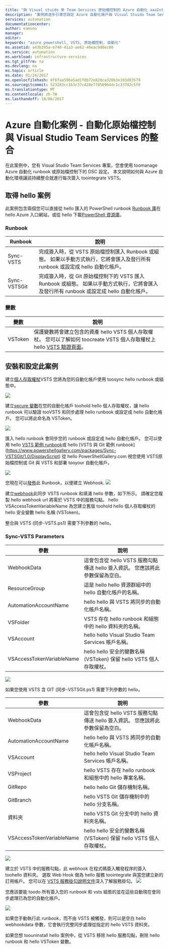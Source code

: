 ```yaml
---
title: "與 Visual stuido 來 Team Services 原始檔控制的 Azure 自動化 aaaIntegrate |Microsoft 文件"
description: "案例將逐步引導您設定 Azure 自動化帳戶與 Visual Stuido Team Services 原始檔控制的整合。"
services: automation
documentationcenter: 
author: eamono
manager: 
editor: 
keywords: "azure powershell, VSTS, 原始檔控制, 自動化"
ms.assetid: a43b395a-e740-41a3-ae62-40eac9d0ec00
ms.service: automation
ms.workload: infrastructure-services
ms.tgt_pltfrm: na
ms.devlang: na
ms.topic: article
ms.date: 01/24/2017
ms.openlocfilehash: 8f6faa596a5ad1f8b72e820ca320b3e103d83579
ms.sourcegitcommit: 523283cc1b3c37c428e77850964dc1c33742c5f0
ms.translationtype: MT
ms.contentlocale: zh-TW
ms.lasthandoff: 10/06/2017
---
```

# <a name="azure-automation-scenario---automation-source-control-integration-with-visual-studio-team-services"></a>Azure 自動化案例 - 自動化原始檔控制與 Visual Studio Team Services 的整合

在此案例中，您有 Visual Studio Team Services 專案，您會使用 toomanage Azure 自動化 runbook 或原始檔控制下的 DSC 設定。
本文說明如何與 Azure 自動化環境讓該持續整合就進行每次簽入 toointegrate VSTS。

## <a name="getting-hello-scenario"></a>取得 hello 案例

此案例包含兩個您可以直接從 hello 匯入的 PowerShell runbook [Runbook 庫](automation-runbook-gallery.md)在 hello Azure 入口網站，或從 hello 下載[PowerShell 資源庫](https://www.powershellgallery.com)。

### <a name="runbooks"></a>Runbook

Runbook | 說明| 
--------|------------|
Sync-VSTS | 完成簽入時，從 VSTS 原始檔控制匯入 Runbook 或組態。 如果以手動方式執行，它將會匯入及發行所有 runbook 或設定成 hello 自動化帳戶。| 
Sync-VSTSGit | 完成簽入時，從 Git 原始檔控制下的 VSTS 匯入 Runbook 或組態。 如果以手動方式執行，它將會匯入及發行所有 runbook 或設定成 hello 自動化帳戶。|

### <a name="variables"></a>變數

變數 | 說明|
-----------|------------|
VSToken | 保護變數將會建立包含的資產 hello VSTS 個人存取權杖。 您可以了解如何 toocreate VSTS 個人存取權杖上 hello [VSTS 驗證頁面](https://www.visualstudio.com/en-us/docs/integrate/get-started/auth/overview)。 
## <a name="installing-and-configuring-this-scenario"></a>安裝和設定此案例

建立[個人存取權杖](https://www.visualstudio.com/en-us/docs/integrate/get-started/auth/overview)VSTS 您將為您的自動化帳戶使用 toosync hello runbook 或組態中。

![](media/automation-scenario-source-control-integration-with-VSTS/VSTSPersonalToken.png) 

建立[secure 變數](automation-variables.md)在您的自動化帳戶 toohold hello 個人存取權杖，讓 hello runbook 可以驗證 tooVSTS 和同步處理 hello runbook 或設定成 hello 自動化帳戶。 您可以將此命名為 VSToken。 

![](media/automation-scenario-source-control-integration-with-VSTS/VSTSTokenVariable.png)

匯入 hello runbook 會同步您的 runbook 或設定成 hello 自動化帳戶。 您可以使用 hello [VSTS 範例 runbook](https://www.powershellgallery.com/packages/Sync-VSTS/1.0/DisplayScript)或 hello [VSTS 與 Git 範例 runbook] (https://www.powershellgallery.com/packages/Sync-VSTSGit/1.0/DisplayScript) 從 hello PowerShellGallery.com 視您使用 VSTS原始檔控制或 Git 與 VSTS 和部署 tooyour 自動化帳戶。

![](media/automation-scenario-source-control-integration-with-VSTS/VSTSPowerShellGallery.png)

您現在可以[發佈](automation-creating-importing-runbook.md#publishing-a-runbook)此 Runbook，以便建立 Webhook. 
![](media/automation-scenario-source-control-integration-with-VSTS/VSTSPublishRunbook.png)

建立[webhook](automation-webhooks.md)此同步 VSTS runbook 和填滿 hello 參數，如下所示。 請確定您複製 hello webhook url 將需於 VSTS 中的服務勾點。 hello VSAccessTokenVariableName 為您建立舊版 toohold hello 個人存取權杖的 hello 安全變數 hello 名稱 (VSToken)。 

整合與 VSTS (同步-VSTS.ps1) 需要下列參數的 hello。
### <a name="sync-vsts-parameters"></a>Sync-VSTS Parameters

參數 | 說明| 
--------|------------|
WebhookData | 這會包含從 hello VSTS 服務勾點傳送 hello 簽入資訊。 您應該將此參數保留為空白。| 
ResourceGroup | 這是 hello hello 資源群組中的 hello 自動化帳戶的名稱。|
AutomationAccountName | hello hello 與 VSTS 將同步的自動化帳戶名稱。|
VSFolder | VSTS 存在 hello runbook 和組態中的 hello 資料夾的名稱。|
VSAccount | hello hello Visual Studio Team Services 帳戶名稱。| 
VSAccessTokenVariableName | hello hello 安全的變數名稱 (VSToken) 保留 hello VSTS 個人存取權杖。| 


![](media/automation-scenario-source-control-integration-with-VSTS/VSTSWebhook.png)

如果您使用 VSTS 含 GIT (同步-VSTSGit.ps1) 需要下列參數的 hello。

參數 | 說明|
--------|------------|
WebhookData | 這會包含從 hello VSTS 服務勾點傳送 hello 簽入資訊。 您應該將此參數保留為空白。| ResourceGroup | 這個 hello hello 資源群組的名稱中的 hello 自動化帳戶。|
AutomationAccountName | hello hello 與 VSTS 將同步的自動化帳戶名稱。|
VSAccount | hello hello Visual Studio Team Services 帳戶名稱。|
VSProject | hello VSTS 存在 hello runbook 和組態中的 hello 專案名稱。|
GitRepo | hello hello Git 儲存機制名稱。|
GitBranch | hello VSTS Git 儲存機制中的 hello 分支名稱。|
資料夾 | hello VSTS Git 分支中的 hello 資料夾名稱。|
VSAccessTokenVariableName | hello hello 安全的變數名稱 (VSToken) 保留 hello VSTS 個人存取權杖。|

![](media/automation-scenario-source-control-integration-with-VSTS/VSTSGitWebhook.png)

建立於 VSTS 中的服務勾點，此 webhook 在程式碼簽入觸發程序的簽入 toohello 資料夾。 選取 Web Hook 做為 hello 服務 toointegrate 與當您建立新的訂用帳戶。 您可以在 [VSTS 服務掛勾說明文件](https://www.visualstudio.com/en-us/docs/marketplace/integrate/service-hooks/get-started)深入了解服務掛勾。
![](media/automation-scenario-source-control-integration-with-VSTS/VSTSServiceHook.png)

您應該要能 toodo 所有簽入您的 runbook 和 vsts 組態的並在這些自動現在會同步處理已為您的自動化帳戶。

![](media/automation-scenario-source-control-integration-with-VSTS/VSTSSyncRunbookOutput.png)

如果您手動執行此 runbook，而不由 VSTS 被觸發，則可以是空白 hello webhookdata 參數，它會執行完整同步處理從指定的 hello VSTS 資料夾。

如果您想 toouninstall hello 案例中，從 VSTS 移除 hello 服務勾點，刪除 hello runbook 和 hello VSToken 變數。
